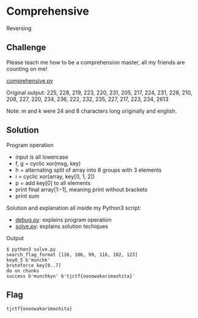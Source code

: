 # Comprehensive
Reversing

## Challenge 

Please teach me how to be a comprehension master, all my friends are counting on me!

[comprehensive.py](89499ec336d112481a0aa44de40c5aa52b62d3557f1791356fc775877c945545_comprehensive.py)

Original output: 225, 228, 219, 223, 220, 231, 205, 217, 224, 231, 228, 210, 208, 227, 220, 234, 236, 222, 232, 235, 227, 217, 223, 234, 2613

Note: m and k were 24 and 8 characters long originally and english.

## Solution

Program operation

- input is all lowercase
- f, g = cyclic xor(msg, key)
- h = alternating split of array into 8 groups with 3 elements
- i = cyclic xor(array, key[0, 1, 2])
- p = add key[0] to all elements
- print final array[1:-1], meaning print without brackets
- print sum

Solution and explanation all inside my Python3 script:

- [debug.py](debug.py): explains program operation
- [solve.py](solve.py): explains solution techiques

Output

	$ python3 solve.py 
	search_flag_format [116, 106, 99, 116, 102, 123]
	key0_5 b'munchk'
	bruteforce key[0..7]
	do on chunks
	success b'munchkyn' b'tjctf{oooowakarimashita}'

## Flag

	tjctf{oooowakarimashita}
